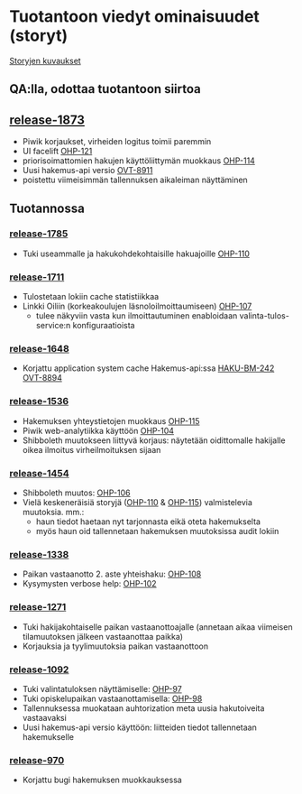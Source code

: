 # Tuotantoon viedyt ominaisuudet (storyt)

[Storyjen kuvaukset](https://confluence.oph.ware.fi/confluence/pages/viewpage.action?pageId=19955772)

## QA:lla, odottaa tuotantoon siirtoa

## [release-1873](https://bamboo.oph.ware.fi/deploy/viewDeploymentVersion.action?versionId=115769455)
- Piwik korjaukset, virheiden logitus toimii paremmin
- UI facelift [OHP-121](https://jira.oph.ware.fi/jira/browse/OHP-121)
- priorisoimattomien hakujen käyttöliittymän muokkaus [OHP-114](https://jira.oph.ware.fi/jira/browse/OHP-114)
- Uusi hakemus-api versio [OVT-8911](https://jira.oph.ware.fi/jira/browse/OVT-8911)
- poistettu viimeisimmän tallennuksen aikaleiman näyttäminen

## Tuotannossa

### [release-1785](https://bamboo.oph.ware.fi/deploy/viewDeploymentVersion.action?versionId=110985364)
- Tuki useammalle ja hakukohdekohtaisille hakuajoille [OHP-110](https://jira.oph.ware.fi/jira/browse/OHP-110)

### [release-1711](https://bamboo.oph.ware.fi/deploy/viewDeploymentVersion.action?versionId=109478162)

- Tulostetaan lokiin cache statistiikkaa
- Linkki Oiliin (korkeakoulujen läsnoloilmoittaumiseen) [OHP-107](https://jira.oph.ware.fi/jira/browse/OHP-107)
  * tulee näkyviin vasta kun ilmoittautuminen enabloidaan valinta-tulos-service:n konfiguraatioista

### [release-1648](https://bamboo.oph.ware.fi/deploy/viewDeploymentVersion.action?versionId=109477953)

- Korjattu application system cache Hakemus-api:ssa [HAKU-BM-242](https://bamboo.oph.ware.fi/browse/HAKU-BM-242) [OVT-8894](https://jira.oph.ware.fi/jira/browse/OVT-8894)

### [release-1536](https://bamboo.oph.ware.fi/deploy/viewDeploymentVersion.action?versionId=107774338)

- Hakemuksen yhteystietojen muokkaus [OHP-115](https://jira.oph.ware.fi/jira/browse/OHP-115)
- Piwik web-analytiikka käyttöön [OHP-104](https://jira.oph.ware.fi/jira/browse/OHP-104)
- Shibboleth muutokseen liittyvä korjaus: näytetään oidittomalle hakijalle oikea ilmoitus virheilmoituksen sijaan

### [release-1454](https://bamboo.oph.ware.fi/deploy/viewDeploymentVersion.action?versionId=107774159)

- Shibboleth muutos: [OHP-106](https://jira.oph.ware.fi/jira/browse/OHP-106)
- Vielä keskeneräisiä storyjä ([OHP-110](https://jira.oph.ware.fi/jira/browse/OHP-110) & [OHP-115](https://jira.oph.ware.fi/jira/browse/OHP-115)) valmistelevia muutoksia. mm.:
  * haun tiedot haetaan nyt tarjonnasta eikä oteta hakemukselta
  * myös haun oid tallennetaan hakemuksen muutoksissa audit lokiin

### [release-1338](https://bamboo.oph.ware.fi/deploy/viewDeploymentVersion.action?versionId=104693941)

- Paikan vastaanotto 2. aste yhteishaku: [OHP-108](https://jira.oph.ware.fi/jira/browse/OHP-108)
- Kysymysten verbose help: [OHP-102](https://jira.oph.ware.fi/jira/browse/OHP-102)

### [release-1271](https://bamboo.oph.ware.fi/deploy/viewDeploymentVersion.action?versionId=99483667)

- Tuki hakijakohtaiselle paikan vastaanottoajalle (annetaan aikaa viimeisen tilamuutoksen jälkeen vastaanottaa paikka)
- Korjauksia ja tyylimuutoksia paikan vastaanottoon

### [release-1092](https://bamboo.oph.ware.fi/deploy/viewDeploymentVersion.action?versionId=93913126)

- Tuki valintatuloksen näyttämiselle: [OHP-97](https://jira.oph.ware.fi/jira/browse/OHP-97)
- Tuki opiskelupaikan vastaanottamisella: [OHP-98](https://jira.oph.ware.fi/jira/browse/OHP-98)
- Tallennuksessa muokataan auhtorization meta uusia hakutoiveita vastaavaksi
- Uusi hakemus-api versio käyttöön: liitteiden tiedot tallennetaan hakemukselle

### [release-970](https://bamboo.oph.ware.fi/deploy/viewDeploymentVersion.action?versionId=89980956)

- Korjattu bugi hakemuksen muokkauksessa
